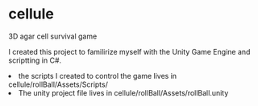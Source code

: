 # cellule
3D agar cell survival game

I created this project to familirize myself with the Unity Game Engine and scriptting in C#.


<li>the scripts I created to control the game lives in cellule/rollBall/Assets/Scripts/</li>
<li>The unity project file lives in cellule/rollBall/Assets/rollBall.unity</li>

